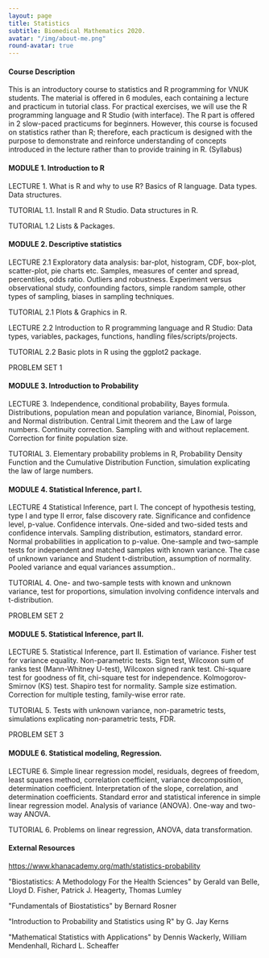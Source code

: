 ```yaml
---
layout: page
title: Statistics
subtitle: Biomedical Mathematics 2020.
avatar: "/img/about-me.png"
round-avatar: true
---
```

#### Course Description
This is an introductory course to statistics and R programming for VNUK students. The material is offered in 6 modules, each containing a lecture and practicum in tutorial class. For practical exercises, we will use the R programming language and R Studio (with interface). The R part is offered in 2 slow-paced practicums for beginners. However, this course is focused on statistics rather than R; therefore, each practicum is designed with the purpose to demonstrate and reinforce understanding of concepts introduced in the lecture rather than to provide training in R. (Syllabus)

#### MODULE 1. Introduction to R
LECTURE 1. 
What is R and why to use R? Basics of R language. Data types. Data structures.

TUTORIAL 1.1. Install R and R Studio. Data structures in R.

TUTORIAL 1.2 Lists & Packages. 

#### MODULE 2. Descriptive statistics
LECTURE 2.1
Exploratory data analysis: bar-plot, histogram, CDF, box-plot, scatter-plot, pie charts etc. Samples, measures of center and spread, percentiles, odds ratio. Outliers and robustness. Experiment versus observational study, confounding factors, simple random sample, other types of sampling, biases in sampling techniques.

TUTORIAL 2.1 Plots & Graphics in R. 

LECTURE 2.2 
Introduction to R programming language and R Studio: Data types, variables, packages, functions, handling files/scripts/projects.

TUTORIAL 2.2 Basic plots in R using the ggplot2 package.

PROBLEM SET 1

#### MODULE 3. Introduction to Probability
LECTURE 3. 
Independence, conditional probability, Bayes formula. Distributions, population mean and population variance, Binomial, Poisson, and Normal distribution. Central Limit theorem and the Law of large numbers. Continuity correction. Sampling with and without replacement. Correction for finite population size.

TUTORIAL 3. Elementary probability problems in R, Probability Density Function and the Cumulative Distribution Function, simulation explicating the law of large numbers.

#### MODULE 4. Statistical Inference, part I.
LECTURE 4
Statistical Inference, part I. The concept of hypothesis testing, type I and type II error, false discovery rate. Significance and confidence level, p-value. Confidence intervals. One-sided and two-sided tests and confidence intervals. Sampling distribution, estimators, standard error. Normal probabilities in application to p-value. One-sample and two-sample tests for independent and matched samples with known variance. The case of unknown variance and Student t-distribution, assumption of normality. Pooled variance and equal variances assumption..

TUTORIAL 4. One- and two-sample tests with known and unknown variance, test for proportions, simulation involving confidence intervals and t-distribution.

PROBLEM SET 2

#### MODULE 5. Statistical Inference, part II. 
LECTURE 5. 
Statistical Inference, part II. Estimation of variance. Fisher test for variance equality. Non-parametric tests. Sign test, Wilcoxon sum of ranks test (Mann-Whitney U-test), Wilcoxon signed rank test. Chi-square test for goodness of fit, chi-square test for independence. Kolmogorov-Smirnov (KS) test. Shapiro test for normality. Sample size estimation. Correction for multiple testing, family-wise error rate.

TUTORIAL 5. Tests with unknown variance, non-parametric tests, simulations explicating non-parametric tests, FDR.

PROBLEM SET 3

#### MODULE 6. Statistical modeling, Regression.
LECTURE 6. 
Simple linear regression model, residuals, degrees of freedom, least squares method, correlation coefficient, variance decomposition, determination coefficient. Interpretation of the slope, correlation, and determination coefficients. Standard error and statistical inference in simple linear regression model. Analysis of variance (ANOVA). One-way and two-way ANOVA.

TUTORIAL 6. Problems on linear regression, ANOVA, data transformation.

#### External Resources
https://www.khanacademy.org/math/statistics-probability

"Biostatistics: A Methodology For the Health Sciences" by Gerald van Belle, Lloyd D. Fisher, Patrick J. Heagerty, Thomas Lumley

"Fundamentals of Biostatistics" by Bernard Rosner

"Introduction to Probability and Statistics using R" by G. Jay Kerns

"Mathematical Statistics with Applications" by Dennis Wackerly, William Mendenhall, Richard L. Scheaffer


